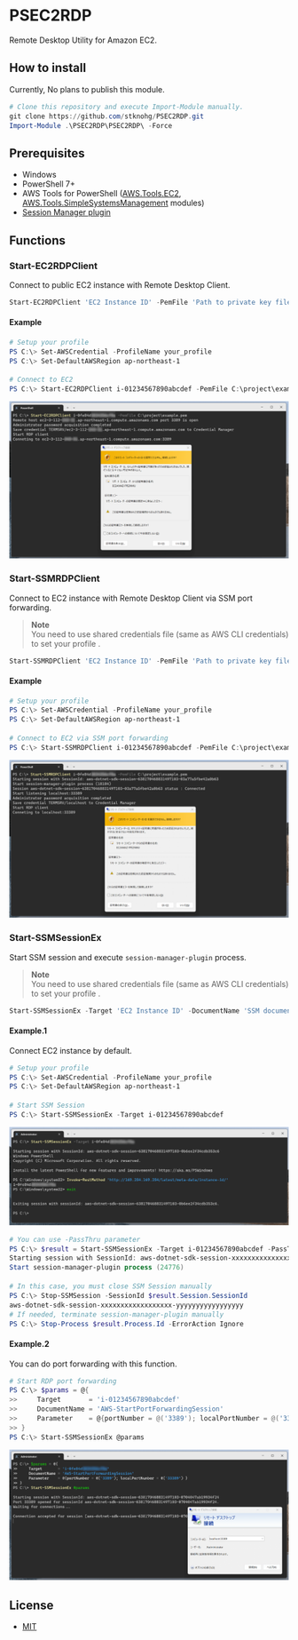 # PSEC2RDP

Remote Desktop Utility for Amazon EC2.

## How to install

Currently, No plans to publish this module.  

```powershell
# Clone this repository and execute Import-Module manually.
git clone https://github.com/stknohg/PSEC2RDP.git
Import-Module .\PSEC2RDP\PSEC2RDP\ -Force
```

## Prerequisites

* Windows
* PowerShell 7+
* AWS Tools for PowerShell ([AWS.Tools.EC2](https://www.powershellgallery.com/packages/AWS.Tools.EC2/), [AWS.Tools.SimpleSystemsManagement](https://www.powershellgallery.com/packages/AWS.Tools.SimpleSystemsManagement/) modules)
* [Session Manager plugin](https://docs.aws.amazon.com/systems-manager/latest/userguide/session-manager-working-with-install-plugin.html)

## Functions

### Start-EC2RDPClient

Connect to public EC2 instance with Remote Desktop Client.

```powershell
Start-EC2RDPClient 'EC2 Instance ID' -PemFile 'Path to private key file (.pem)'
```

#### Example

```powershell
# Setup your profile
PS C:\> Set-AWSCredential -ProfileName your_profile
PS C:\> Set-DefaultAWSRegion ap-northeast-1

# Connect to EC2
PS C:\> Start-EC2RDPClient i-01234567890abcdef -PemFile C:\project\example.pem
```

![Start-EC2RDPClient example](./Assets/Start-EC2RDPClient.png)

### Start-SSMRDPClient

Connect to EC2 instance with Remote Desktop Client via SSM port forwarding.  

> **Note**  
> You need to use shared credentials file (same as AWS CLI credentials) to set your profile .

```powershell
Start-SSMRDPClient 'EC2 Instance ID' -PemFile 'Path to private key file (.pem)'
```

#### Example

```powershell
# Setup your profile
PS C:\> Set-AWSCredential -ProfileName your_profile
PS C:\> Set-DefaultAWSRegion ap-northeast-1

# Connect to EC2 via SSM port forwarding
PS C:\> Start-SSMRDPClient i-01234567890abcdef -PemFile C:\project\example.pem
```

![Start-SSMRDPClient example](./Assets/Start-SSMRDPClient.png)

### Start-SSMSessionEx

Start SSM session and execute `session-manager-plugin` process.  

> **Note**  
> You need to use shared credentials file (same as AWS CLI credentials) to set your profile .

```powershell
Start-SSMSessionEx -Target 'EC2 Instance ID' -DocumentName 'SSM document name' -Parameter 'SSM document parameters'
```

#### Example.1

Connect EC2 instance by default.

```powershell
# Setup your profile
PS C:\> Set-AWSCredential -ProfileName your_profile
PS C:\> Set-DefaultAWSRegion ap-northeast-1

# Start SSM Session 
PS C:\> Start-SSMSessionEx -Target i-01234567890abcdef
```

![Start-SSMSessionEx example.1](./Assets/Start-SSMSessionEx-1.png)

```powershell
# You can use -PassThru parameter
PS C:\> $result = Start-SSMSessionEx -Target i-01234567890abcdef -PassThru
Starting session with SessionId: aws-dotnet-sdk-session-xxxxxxxxxxxxxxxxxx-yyyyyyyyyyyyyyyyy
Start session-manager-plugin process (24776)

# In this case, you must close SSM Session manually
PS C:\> Stop-SSMSession -SessionId $result.Session.SessionId
aws-dotnet-sdk-session-xxxxxxxxxxxxxxxxxx-yyyyyyyyyyyyyyyyy
# If needed, terminate session-manager-plugin manually
PS C:\> Stop-Process $result.Process.Id -ErrorAction Ignore
```

#### Example.2

You can do port forwarding with this function.

```powershell
# Start RDP port forwarding
PS C:\> $params = @{
>>     Target       = 'i-01234567890abcdef'
>>     DocumentName = 'AWS-StartPortForwardingSession'
>>     Parameter    = @{portNumber = @('3389'); localPortNumber = @('33389') }
>> }
PS C:\> Start-SSMSessionEx @params
```

![Start-SSMSessionEx example.2](./Assets/Start-SSMSessionEx-2.png)

## License

* [MIT](./LICENSE)
